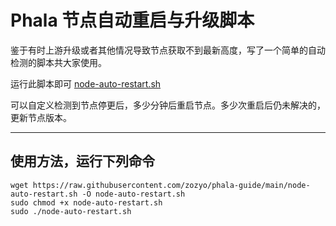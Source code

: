 # Phala 节点自动重启与升级脚本

鉴于有时上游升级或者其他情况导致节点获取不到最新高度，写了一个简单的自动检测的脚本共大家使用。

运行此脚本即可 [node-auto-restart.sh](./node-auto-restart.sh)

可以自定义检测到节点停更后，多少分钟后重启节点。多少次重启后仍未解决的，更新节点版本。

---

## 使用方法，运行下列命令

```
wget https://raw.githubusercontent.com/zozyo/phala-guide/main/node-auto-restart.sh -O node-auto-restart.sh
sudo chmod +x node-auto-restart.sh
sudo ./node-auto-restart.sh
```

